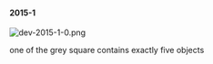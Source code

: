 #### 2015-1
![dev-2015-1-0.png](https://github.com/lil-lab/nlvr/raw/master/nlvr/dev/images/0/dev-2015-1-0.png "dev-2015-1-0.png")

one of the grey square contains exactly five objects